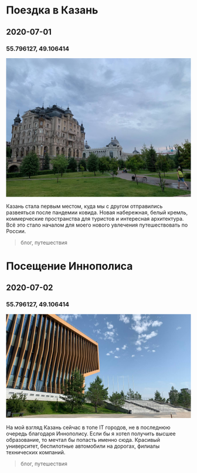 # Поездка в Казань

## 2020-07-01

### 55.796127, 49.106414

![picture](2020/kazan.jpg)

Казань стала первым местом, куда мы с другом отправились развеяться после пандемии ковида. Новая набережная, белый
кремль, коммерческие пространства для туристов и интересная архитектура. Всё это стало началом для моего нового
увлечения путешествовать по России.

> блог, путешествия

# Посещение Иннополиса

## 2020-07-02

### 55.796127, 49.106414

![picture](2020/innopolis.jpg)

На мой взгляд Казань сейчас в топе IT городов, не в последнюю очередь благодаря Иннополису. Если бы я хотел получить
высшее образование, то мечтал бы попасть именно сюда. Красивый университет, беспилотные автомобили на дорогах, филиалы
технических компаний.

> блог, путешествия
